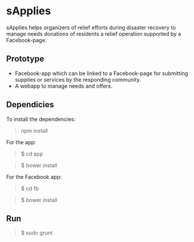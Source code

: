 # sApplies

sApplies helps organizers of relief efforts during disaster recovery to manage needs donations of residents a relief operation supported by a Facebook-page.

## Prototype

* Facebook-app which can be linked to a Facebook-page for submitting supplies or services by the responding community.
* A webapp to manage needs and offers.

## Dependicies
To install the dependencies:
>npm install

For the app:
>$ cd app

>$ bower install


For the Facebook app:
>$ cd fb

>$ bower install

## Run
>$ sudo grunt
